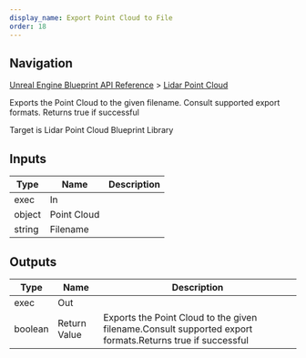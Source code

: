 ```yaml
---
display_name: Export Point Cloud to File
order: 18
---
```

## Navigation

[Unreal Engine Blueprint API Reference](https://dev.epicgames.com/documentation/en-us/unreal-engine/BlueprintAPI) > [Lidar Point Cloud](https://dev.epicgames.com/documentation/en-us/unreal-engine/BlueprintAPI/LidarPointCloud)

Exports the Point Cloud to the given filename.
Consult supported export formats.
Returns true if successful

Target is Lidar Point Cloud Blueprint Library

## Inputs

| Type | Name | Description |
| --- | --- | --- |
| exec | In |  |
| object | Point Cloud |  |
| string | Filename |  |

## Outputs

| Type | Name | Description |
| --- | --- | --- |
| exec | Out |  |
| boolean | Return Value | Exports the Point Cloud to the given filename.Consult supported export formats.Returns true if successful |
